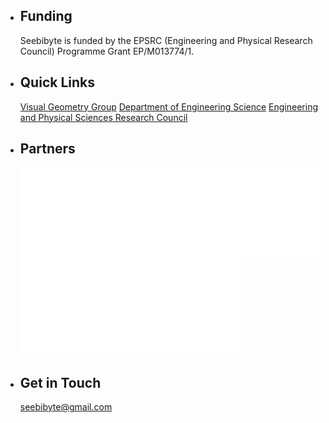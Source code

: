 
*	## Funding

	Seebibyte is funded by the EPSRC (Engineering and Physical Research Council) Programme Grant EP/M013774/1.

*	## Quick Links

	[Visual Geometry Group](http://www.robots.ox.ac.uk/~vgg/)
	[Department of Engineering Science](http://www.eng.ox.ac.uk/)
	[Engineering and Physical Sciences Research Council](https://www.epsrc.ac.uk/)

*	## Partners

	![](images/oxford.png)
	![](images/epsrc.png)

*	## Get in Touch

	[seebibyte@gmail.com](mailto:seebibyte@gmail.com)
